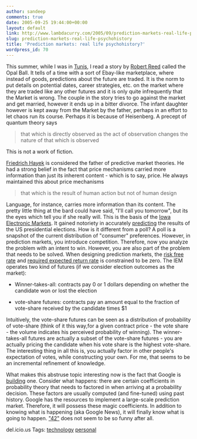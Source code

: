 ```yaml
---
author: sandeep
comments: true
date: 2005-09-25 19:44:00+00:00
layout: default
link: http://www.lambdacurry.com/2005/09/prediction-markets-real-life-psychohistory/
slug: prediction-markets-real-life-psychohistory
title: 'Prediction markets: real life psychohistory?'
wordpress_id: 70
---
```


This summer, while I was in [Tunis](http://loxos.blogspot.com/2005/03/personal-tale-in-desert.html), I read a story by [Robert Reed](http://en.wikipedia.org/wiki/Robert_Reed_%28author%29) called the Opal Ball. It tells of a time with a sort of Ebay-like marketplace, where instead of goods, predictions about the future are traded. It is the norm to put details on potential dates, career strategies, etc. on the market where they are traded like any other futures and it is only quite infrequently that the Market is wrong. The couple in the story tries to go against the market and get married, however it ends up in a bitter divorce. The infant daughter however is kept away from the Market by the father, perhaps in an effort to let chaos run its course.
Perhaps it is because of Heisenberg. A precept of quantum theory says


<blockquote>
that which is directly observed as the act of observation changes the nature of that which is observed
</blockquote>


This is not a work of fiction.

[Friedrich Hayek](http://en.wikipedia.org/wiki/Friedrich_Hayek) is considered the father of predictive market theories. He had a strong belief in the fact that price mechanisms carried more information than just its inherent content - which is to say, price. He always maintained this about price mechanisms


<blockquote>
that which is the result of human action but not of human design
</blockquote>


Language, for instance, carries more information than its content. The pretty little thing at the bard could have said, "I'll call you tomorrow", but its the eyes which tell you if she really will.
This is the basis of the [Iowa Electronic Markets](http://www.biz.uiowa.edu/iem/). It gained notoriety in accurately [predicting](http://www.salon.com/tech/feature/2004/09/29/market_kerry_two/index_np.html) the results of the US presidential elections.
How is it different from a poll? A poll is a snapshot of the current distribution of "consumer" preferences. However, in prediction markets, you introduce competition. Therefore, now you analyze the problem with an intent to win. However, you are also part of the problem that needs to be solved.
When designing prediction markets, the [risk free rate](http://www.investopedia.com/terms/r/risk-freerate.asp) and [required expected return rate](http://www.investopedia.com/terms/r/requiredrateofreturn.asp) is constrained to be zero. The IEM operates two kind of futures (if we consider election outcomes as the market):


  

  * Winner-takes-all: contracts pay 0 or 1 dollars depending on whether the candidate won or lost the election
  

  * vote-share futures: contracts pay an amount equal to the fraction of vote-share received by the candidate times $1



Intuitively, the vote-share futures can be seen as a distribution of probability of vote-share (think of it this way,for a given contract price - the vote share - the volume indicates his perceived probability of winning). The winner-takes-all futures are actually a subset of the vote-share futures - you are actually pricing the candidate when his vote share is the highest vote-share. The interesting thing in all this is, you actually factor in other people's expectation of votes, while constructing your own. For me, that seems to be an incremental refinement of knowledge.

What makes this abstruse topic interesting now is the fact that Google is [building](http://googleblog.blogspot.com/2005/09/putting-crowd-wisdom-to-work.html) one. Consider what happens: there are certain coefficients in probability theory that  needs to factored in when arriving at a probability decision. These factors are usually computed (and fine-tuned) using past history. Google has the resources to implement a large-scale prediction market. Therefore, it will possess these magic coefficients. In addition to knowing what is happening (aka Google News), it will finally know what is going to happen.
["42"](http://en.wikipedia.org/wiki/The_Answer_to_Life%2C_the_Universe%2C_and_Everything) does not seem to be so funny after all.




del.icio.us Tags: [technology](http://del.icio.us/sss8ue/technology) [personal](http://del.icio.us/sss8ue/personal)
